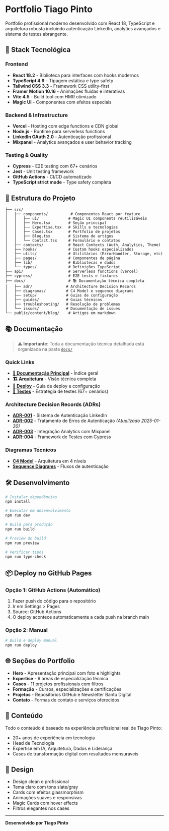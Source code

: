 # Portfolio Tiago Pinto

Portfolio profissional moderno desenvolvido com React 18, TypeScript e arquitetura robusta incluindo autenticação LinkedIn, analytics avançados e sistema de testes abrangente.

## 🚀 Stack Tecnológica

### Frontend
- **React 18.2** - Biblioteca para interfaces com hooks modernos
- **TypeScript 4.9** - Tipagem estática e type safety
- **Tailwind CSS 3.3** - Framework CSS utility-first
- **Framer Motion 10.16** - Animações fluidas e interativas
- **Vite 4.5** - Build tool com HMR otimizado
- **Magic UI** - Componentes com efeitos especiais

### Backend & Infrastructure
- **Vercel** - Hosting com edge functions e CDN global
- **Node.js** - Runtime para serverless functions
- **LinkedIn OAuth 2.0** - Autenticação profissional
- **Mixpanel** - Analytics avançados e user behavior tracking

### Testing & Quality
- **Cypress** - E2E testing com 67+ cenários
- **Jest** - Unit testing framework
- **GitHub Actions** - CI/CD automatizado
- **TypeScript strict mode** - Type safety completa

## 📁 Estrutura do Projeto

```
├── src/
│   ├── components/          # Componentes React por feature
│   │   ├── ui/             # Magic UI components reutilizáveis
│   │   ├── Hero.tsx        # Seção principal
│   │   ├── Expertise.tsx   # Skills e tecnologias
│   │   ├── Cases.tsx       # Portfolio de projetos
│   │   ├── Blog.tsx        # Sistema de artigos
│   │   └── Contact.tsx     # Formulário e contatos
│   ├── contexts/           # React Contexts (Auth, Analytics, Theme)
│   ├── hooks/              # Custom hooks especializados
│   ├── utils/              # Utilitários (ErrorHandler, Storage, etc)
│   ├── pages/              # Componentes de página
│   ├── lib/                # Bibliotecas e dados
│   └── types/              # Definições TypeScript
├── api/                    # Serverless functions (Vercel)
├── cypress/                # E2E tests e fixtures
├── docs/                   # 📚 Documentação técnica completa
│   ├── adr/               # Architecture Decision Records
│   ├── diagramas/         # C4 Model e sequence diagrams
│   ├── setup/             # Guias de configuração
│   ├── guides/            # Guias técnicos
│   ├── troubleshooting/   # Resolução de problemas
│   └── issues/            # Documentação de issues
└── public/content/blog/    # Artigos em markdown
```

## 📚 Documentação

> **⚠️ Importante**: Toda a documentação técnica detalhada está organizada na pasta [`docs/`](docs/)

### Quick Links
- **[📖 Documentação Principal](docs/README.md)** - Índice geral
- **[🏗️ Arquitetura](docs/ARQUITETURA.md)** - Visão técnica completa
- **[🚀 Deploy](docs/DEPLOYMENT.md)** - Guia de deploy e configuração
- **[🧪 Testes](docs/TESTING.md)** - Estratégia de testes (67+ cenários)

### Architecture Decision Records (ADRs)
- **[ADR-001](docs/adr/ADR-001-sistema-autenticacao-linkedin.md)** - Sistema de Autenticação LinkedIn
- **[ADR-002](docs/adr/ADR-002-tratamento-erros-auth.md)** - Tratamento de Erros de Autenticação *(Atualizado 2025-01-30)*
- **[ADR-003](docs/adr/ADR-003-analytics-mixpanel.md)** - Integração Analytics com Mixpanel
- **[ADR-004](docs/adr/ADR-004-testing-cypress.md)** - Framework de Testes com Cypress

### Diagramas Técnicos
- **[C4 Model](docs/diagramas/c4-context.md)** - Arquitetura em 4 níveis
- **[Sequence Diagrams](docs/diagramas/sequence-auth.md)** - Fluxos de autenticação

## 🛠️ Desenvolvimento

```bash
# Instalar dependências
npm install

# Executar em desenvolvimento
npm run dev

# Build para produção
npm run build

# Preview do build
npm run preview

# Verificar tipos
npm run type-check
```

## 📦 Deploy no GitHub Pages

### Opção 1: GitHub Actions (Automático)

1. Fazer push do código para o repositório
2. Ir em Settings > Pages
3. Source: GitHub Actions
4. O deploy acontece automaticamente a cada push na branch main

### Opção 2: Manual

```bash
# Build e deploy manual
npm run deploy
```

## 🌐 Seções do Portfolio

- **Hero** - Apresentação principal com foto e highlights
- **Expertise** - 9 áreas de especialização técnica
- **Cases** - 11 projetos profissionais com filtros
- **Formação** - Cursos, especializações e certificações
- **Projetos** - Repositórios GitHub e Newsletter Bantu Digital
- **Contato** - Formas de contato e serviços oferecidos

## 📝 Conteúdo

Todo o conteúdo é baseado na experiência profissional real de Tiago Pinto:
- 20+ anos de experiência em tecnologia
- Head de Tecnologia
- Expertise em IA, Arquitetura, Dados e Liderança
- Cases de transformação digital com resultados mensuráveis

## 🎨 Design

- Design clean e profissional
- Tema claro com tons slate/gray
- Cards com efeitos glassmorphism
- Animações suaves e responsivas
- Magic Cards com hover effects
- Filtros elegantes nos cases

---

**Desenvolvido por Tiago Pinto**